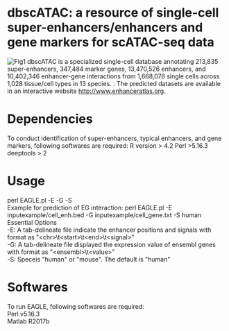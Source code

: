 # dbscATAC: a resource of single-cell super-enhancers/enhancers and gene markers for scATAC-seq data
![Fig1](https://github.com/user-attachments/assets/184c25ed-988c-4671-9fdc-3a6be4d8c92b)
dbscATAC is a specialized single-cell database annotating 213,835 super-enhancers, 347,484 marker genes, 13,470,526 enhancers, and 10,402,346 enhancer-gene interactions from 1,668,076 single cells across 1,028 tissue/cell types in 13 species. . The predicted datasets are available in an interactive website http://www.enhanceratlas.org.

# Dependencies
To conduct identification of super-enhancers, typical enhancers, and gene markers, following softwares are required:
R version > 4.2
Perl >5.16.3
deeptools > 2

# Usage
perl EAGLE.pl -E <Enhancer> -G <Expression> -S <Species><br />
Example for prediction of EG interaction: perl EAGLE.pl -E inputexample/cell_enh.bed -G inputexample/cell_gene.txt -S human<br />
Essential Options<br />
-E: A tab-delineate file indicate the enhancer positions and signals with format as "\<chr\>\t\<start\>\t\<end\>\t\<signal\>"<br />
-G: A tab-delineate file displayed the expression value of ensembl genes with format as "\<ensembl\>\t\<value\>"<br />
-S: Speceis "human" or "mouse". The default is "human"<br />
  
# Softwares
To run EAGLE, following softwares are required:<br />
Perl v5.16.3<br />
Matlab R2017b<br />
